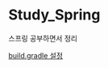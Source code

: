 # Study_Spring
스프링 공부하면서 정리

[build.gradle 설정](https://github.com/ccc96360/Study_Spring/blob/main/%ED%98%BC%EC%9E%90%20%EA%B5%AC%ED%98%84%ED%95%98%EB%8A%94%20%EC%9B%B9%EC%82%AC%EC%9D%B4%ED%8A%B8/FirstSpringProject/%EA%B7%B8%EB%A0%88%EC%9D%B4%EB%93%A4_%ED%94%84%EB%A1%9C%EC%A0%9D%ED%8A%B8_%EC%8A%A4%ED%94%84%EB%A7%81%EB%B6%80%ED%8A%B8_%ED%94%84%EB%A1%9C%EC%A0%9D%ED%8A%B8%EB%A1%9C_%EB%B3%80%EA%B2%BD.md)